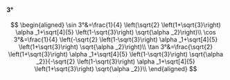 #### 3°

$$
\begin{aligned}
\sin 3°&=\frac{1}{4} \left(\sqrt{2} \left(1+\sqrt{3}\right) \alpha _1+\sqrt[4]{5} \left(1-\sqrt{3}\right) \sqrt{\alpha _2}\right)\\
\cos 3°&=\frac{1}{4} \left(-\sqrt{2} \left(1-\sqrt{3}\right) \alpha _1+\sqrt[4]{5} \left(1+\sqrt{3}\right) \sqrt{\alpha _2}\right)\\
\tan 3°&=\frac{\sqrt{2} \left(1+\sqrt{3}\right) \alpha _1+\sqrt[4]{5} \left(1-\sqrt{3}\right) \sqrt{\alpha _2}}{-\sqrt{2} \left(1-\sqrt{3}\right) \alpha _1+\sqrt[4]{5}
\left(1+\sqrt{3}\right) \sqrt{\alpha _2}}\\
\end{aligned}
$$

